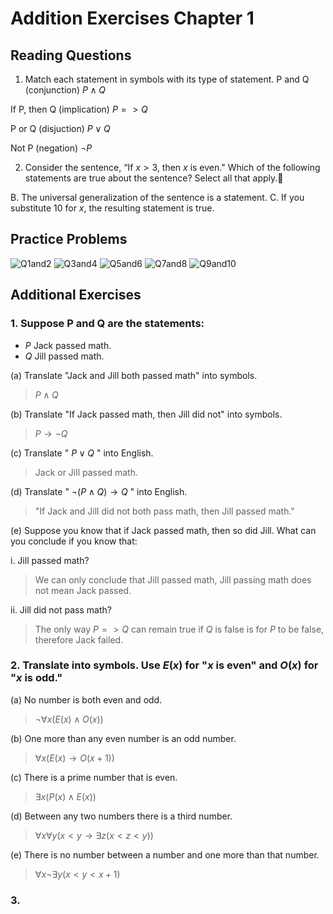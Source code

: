 # Addition Exercises Chapter 1

## Reading Questions
1. Match each statement in symbols with its type of statement.
P and Q (conjunction) $P \land Q$

If P, then Q (implication) $P => Q$

P or Q (disjuction) $P \lor Q$

Not P (negation) $\neg P$

2. Consider the sentence, “If $x > 3$, then $x$ is even." Which of the following statements are true about the sentence? Select all that apply.🔗

B. The universal generalization of the sentence is a statement.
C. If you substitute $10$ for $x$, the resulting statement is true.

## Practice Problems
![Q1and2](./ch1images/1and2.png)
![Q3and4](./ch1images/3and4.png)
![Q5and6](./ch1images/5and6.png)
![Q7and8](./ch1images/7and8.png)
![Q9and10](./ch1images/9and10.png)

## Additional Exercises

### 1. Suppose P and Q are the statements:  
- $P$ Jack passed math.  
- $Q$ Jill passed math.  

(a) Translate "Jack and Jill both passed math" into symbols.  

> $P \land Q$

(b) Translate "If Jack passed math, then Jill did not" into symbols.  

> $P \rightarrow \neg Q$

(c) Translate " $P \lor Q$ " into English.  

> Jack or Jill passed math.

(d) Translate " $\neg (P \land Q) \rightarrow Q$ " into English.  

> "If Jack and Jill did not both pass math, then Jill passed math."

(e) Suppose you know that if Jack passed math, then so did Jill. What can you conclude if you know that:  

i. Jill passed math?  

> We can only conclude that Jill passed math, Jill passing math does not mean Jack passed.

ii. Jill did not pass math?  

> The only way $P => Q$ can remain true if $Q$ is false is for $P$ to be false, therefore Jack failed.

### 2. Translate into symbols. Use $E(x)$ for "$x$ is even" and $O(x)$ for "$x$ is odd."

(a) No number is both even and odd.

> $\neg \forall x (E(x) \land O(x))$

(b) One more than any even number is an odd number.

> $\forall x (E(x) \rightarrow O(x+1))$

(c) There is a prime number that is even.

> $\exists x (P(x) \land E(x))$

(d) Between any two numbers there is a third number.

> $\forall x \forall y (x < y \rightarrow \exists z (x < z < y))$

(e) There is no number between a number and one more than that number.

> $\forall x \neg \exists y (x < y < x+1)$

### 3. 
